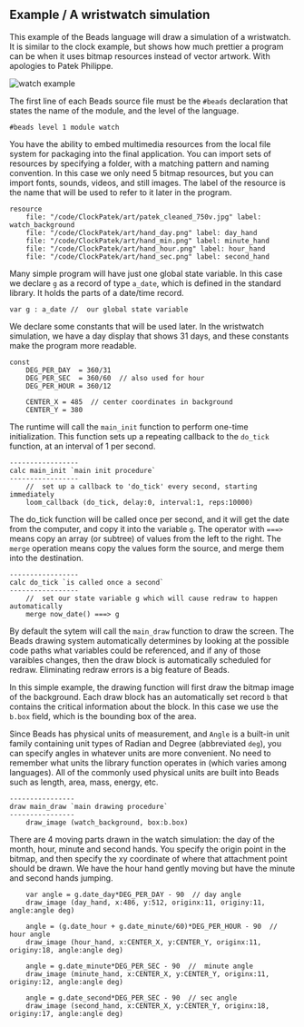 ## Example / A wristwatch simulation

This example of the Beads language will draw a simulation of a wristwatch. It is similar to the clock example, but shows how much prettier a program can be when it uses bitmap resources instead of vector artwork. With apologies to Patek Philippe.

![watch example](http://magicmouse.com/beads/examples/watch_example_animated.gif)


The first line of each Beads source file must be the `#beads` declaration that states the name of the module, and the level of the language.

```
#beads level 1 module watch
```

You have the ability to embed multimedia resources from the local file system for packaging into the final application. You can import sets of resources by specifying a folder, with a matching pattern and naming convention. In this case we only need 5 bitmap resources, but you can import fonts, sounds, videos, and still images. The label of the resource is the name that will be used to refer to it later in the program.

```
resource
	file: "/code/ClockPatek/art/patek_cleaned_750v.jpg" label: watch_background
	file: "/code/ClockPatek/art/hand_day.png" label: day_hand
	file: "/code/ClockPatek/art/hand_min.png" label: minute_hand
	file: "/code/ClockPatek/art/hand_hour.png" label: hour_hand
	file: "/code/ClockPatek/art/hand_sec.png" label: second_hand
```

Many simple program will have just one global state variable. In this case we declare `g` as a record of type `a_date`, which is defined in the standard library. It holds the parts of a date/time record.

```
var g : a_date //  our global state variable
```

We declare some constants that will be used later. In the wristwatch simulation, we have a day display that shows 31 days, and these constants make the program more readable.

```
const
	DEG_PER_DAY  = 360/31
	DEG_PER_SEC  = 360/60  // also used for hour
	DEG_PER_HOUR = 360/12

	CENTER_X = 485  // center coordinates in background
	CENTER_Y = 380
```

The runtime will call the `main_init` function to perform one-time initialization. This function sets up a repeating callback to the `do_tick` function, at an interval of 1 per second.

```
-----------------
calc main_init `main init procedure`
-----------------
	//  set up a callback to 'do_tick' every second, starting immediately
	loom_callback (do_tick, delay:0, interval:1, reps:10000)
```

The do_tick function will be called once per second, and it will get the date from the computer, and copy it into the variable `g`. The operator with `===>` means copy an array (or subtree) of values from the left to the right. The `merge` operation means copy the values form the source, and merge them into the destination. 

```
-----------------
calc do_tick `is called once a second`
-----------------
	//  set our state variable g which will cause redraw to happen automatically
	merge now_date() ===> g 
```

By default the sytem will call the `main_draw` function to draw the screen. The Beads drawing system automatically determines by looking at the possible code paths what variables could be referenced, and if any of those varaibles changes, then the draw block is automatically scheduled for redraw. Eliminating redraw errors is a big feature of Beads.

In this simple example, the drawing function will first draw the bitmap image of the background. Each draw block has an automatically set record `b` that contains the critical information about the block. In this case we use the `b.box` field, which is the bounding box of the area.  

Since Beads has physical units of measurement, and `Angle` is a built-in unit family containing unit types of Radian and Degree (abbreviated `deg`), you can specify angles in whatever units are more convenient. No need to remember what units the library function operates in (which varies among languages). All of the commonly used physical units are built into Beads such as length, area, mass, energy, etc.

```	
----------------
draw main_draw `main drawing procedure` 
----------------
	draw_image (watch_background, box:b.box)
```

There are 4 moving parts drawn in the watch simulation: the day of the month, hour, minute and second hands. You specify the origin point in the bitmap, and then specify the xy coordinate of where that attachment point should be drawn. We have the hour hand gently moving but have the minute and second hands jumping.

```
	var angle = g.date_day*DEG_PER_DAY - 90  // day angle
	draw_image (day_hand, x:486, y:512, originx:11, originy:11, angle:angle deg)

	angle = (g.date_hour + g.date_minute/60)*DEG_PER_HOUR - 90  //  hour angle
	draw_image (hour_hand, x:CENTER_X, y:CENTER_Y, originx:11, originy:18, angle:angle deg)
	
	angle = g.date_minute*DEG_PER_SEC - 90  //  minute angle
	draw_image (minute_hand, x:CENTER_X, y:CENTER_Y, originx:11, originy:12, angle:angle deg)

	angle = g.date_second*DEG_PER_SEC - 90  // sec angle
	draw_image (second_hand, x:CENTER_X, y:CENTER_Y, originx:18, originy:17, angle:angle deg)
```
